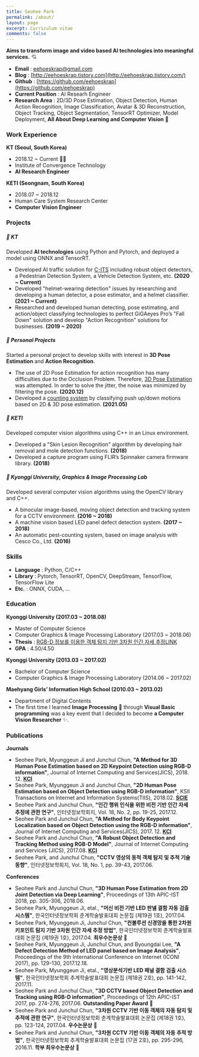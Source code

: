 ```yaml
---
title: Seohee Park
permalink: /about/
layout: page
excerpt: Curriculum vitae
comments: false
---
```


**Aims to transform image and video based AI technologies into meaningful services.** 💘


- **Email** : eehoeskrap@gmail.com
- **Blog** : [http://eehoeskrap.tistory.com](http://eehoeskrap.tistory.com/)
- **Github** : [https://github.com/eehoeskrap](https://github.com/eehoeskrap)
- **Current Position** :  AI Researh Engineer
- **Research Area** : 2D/3D Pose Estimation, Object Detection, Human Action Recognition, Image Classification, Avatar & 3D Reconstruction, Object Tracking, Object Segmentation, TensorRT Optimizer, Model Deployment, **All About Deep Learning and Computer Vision** 💖







### Work Experience
**KT (Seoul, South Korea)** 
- 2018.12 ~ Current 🏃‍♀️
- Institute of Convergence Technology 
- **AI Research Engineer**

**KETI (Seongnam, South Korea)**
- 2018.07 ~ 2018.12
- Human Care System Research Center
- **Computer Vision Engineer**







### Projects
##### 📌 KT
Developed **AI technologies** using Python and Pytorch, and deployed a model using ONNX and TensorRT.
- Developed AI traffic solution for [C-ITS](https://fb.watch/7QwYeD7uM0/) including robust object detectors, a Pedestrian Detection System, a Vehicle Detection System, etc. **(2020 ~ Current)**
- Developed "helmet-wearing detection" issues by researching and developing a human detector, a pose estimator, and a helmet classifier. **(2021 ~ Current)**
- Researched and developed human detecting, pose estimating, and action/object classifying technologies to perfect GiGAeyes Pro’s "Fall Down" solution and develop "Action Recognition" solutions for businesses. **(2019 ~ 2020)**

##### 📌 Personal Projects
Started a personal project to develop skills with interest in **3D Pose Estimation** and **Action Recognition**.
- The use of 2D Pose Estimation for action recognition has many difficulties due to the Occlusion Problem. Therefore, [3D Pose Estimation](https://tv.kakao.com/v/418252402) was attempted. In order to solve the jitter, the noise was minimized by filtering the pose. **(2020.12)**
- Developed a [counting system](https://tv.kakao.com/v/420103143) by classifying push up/down motions based on 2D & 3D pose estimation. **(2021.05)**

##### 📌 KETI
Developed computer vision algorithms using C++ in an Linux environment.
- Developed a "Skin Lesion Recognition" algorithm by developing hair removal and mole detection functions. **(2018)**
- Developed a capture program using FLIR’s Spinnaker camera firmware library. **(2018)**

##### 📌 Kyonggi University, Graphics & Image Processing Lab
Developed several computer vision algorithms using the OpenCV library and C++.
- A binocular image-based, moving object detection and tracking system for a CCTV environment. **(2016 ~ 2018)**
- A machine vision based LED panel defect detection system. **(2017 ~ 2018)**
- An automatic pest-counting system, based on image analysis with Cesco Co., Ltd. **(2016)**







### Skills
- **Language** : Python, C/C++
- **Library** : Pytorch, TensorRT, OpenCV, DeepStream, TensorFlow, TensorFlow Lite
- **Etc.** : ONNX, CUDA, ...







### Education
**Kyonggi University (2017.03 ~ 2018.08)**
- Master of Computer Science
- Computer Graphics & Image Processing Laboratory (2017.03 ~ 2018.06)
- **Thesis** : [RGB-D 정보를 이용한 객체 탐지 기반 3차원 인간 자세 추정LINK](http://www.riss.kr/search/detail/DetailView.do?p_mat_type=be54d9b8bc7cdb09&control_no=6d539fa305155a27ffe0bdc3ef48d419)
- **GPA** : 4.50/4.50

**Kyonggi University (2013.03 ~ 2017.02)**
- Bachelor of Computer Science
- Computer Graphics & Image Processing Laboratory (2014.06 ~ 2017.02)

**Maehyang Girls’ Information High School (2010.03 ~ 2013.02)**
- Department of Digital Contents
- The first time I learned **Image Processing** 💙 through **Visual Basic programming** was a key event that I decided to become **a Computer Vision Researcher** ✨.  







### Publications
**Journals**
- Seohee Park, Myunggeun Ji and Junchul Chun, **"A Method for 3D Human Pose Estimation based on 2D Keypoint Detection using RGB-D information"**, Journal of Internet Computing and Services(JICS), 2018. 12. **[KCI](http://www.jics.or.kr/digital-library/15446)**
- Seohee Park, Myunggeun Ji and Junchul Chun, **"2D Human Pose Estimation based on Object Detection using RGB-D information"**, KSII Transactions on Internet and Information Systems(TIIS), 2018.02. **[SCIE](http://itiis.org/digital-library/21684)**
- Seohee Park and Junchul Chun, **"인간 행위 인식을 위한 비전 기반 인간 자세 추정에 관한 연구"**, 인터넷정보학회지, Vol. 18, No. 2, pp. 19-25, 2017.12.
- Seohee Park and Junchul Chun, **"A Method for Body Keypoint Localization based on Object Detection using the RGB-D information"**, Journal of Internet Computing and Services(JICS), 2017. 12. **[KCI](http://www.jics.or.kr/digital-library/3252)**
- Seohee Park and Junchul Chun, **"A Robust Object Detection and Tracking Method using RGB-D Model"**, Journal of Internet Computing and Services (JICS), 2017.08. **[KCI](http://www.jics.or.kr/digital-library/1312)**
- Seohee Park, and Junchul Chun, **"CCTV 영상의 동적 객체 탐지 및 추적 기술 동향"**, 인터넷정보학회지, Vol. 18, No. 1, pp. 39-43, 2017.06.

**Conferences**
- Seohee Park and Junchul Chun, **"3D Human Pose Estimation from 2D Joint Detection via Deep Learning"**, Proceedings of 13th APIC-IST 2018, pp. 305-306, 2018.06.
- Seohee Park, Myunggeun Ji, etal., **"머신 비전 기반 LED 판넬 결함 자동 검출 시스템"**, 한국인터넷정보학회 춘계학술발표대회 논문집 (제19권 1호), 2017.04.
- Seohee Park, Myunggeun Ji, Junchul Chun, **"컨볼루션 신경망을 통한 2차원 키포인트 탐지 기반 3차원 인간 자세 추정 방법"**, 한국인터넷정보학회 춘계학술발표대회 논문집 (제19권 1호), 2017.04. **최우수논문상** 🎉
- Seohee Park, Myunggeun Ji, Junchul Chun, and Byoungdai Lee, **"A Defect Detection Method of LED panel based on Image Analysis"**, Proceedings of the 9th International Conference on Internet (ICONI 2017), pp. 129-130, 2017.12.18.
- Seohee Park, Myunggeun Ji, etal., **"영상분석기반 LED 패널 결함 검출 시스템"**, 한국인터넷정보학회 추계학술발표대회 논문집 (제18권 2호), pp. 141-142, 2017.11.
- Seohee Park and Junchul Chun, **"3D CCTV based Object Detection and Tracking using RGB-D information"**, Proceedings of 12th APIC-IST 2017, pp. 274-276, 2017.06. **Outstanding Paper Award** 🎉
- Seohee Park and Junchul Chun, **"3차원 CCTV 기반 이동 객체의 자동 탐지 및 추적에 관한 연구"**, 한국인터넷정보학회 춘계학술발표대회 논문집 (제18권 1호), pp. 123-124, 2017.04. **우수논문상** 🎉
- Seohee Park and Junchul Chun, **"3차원 CCTV 기반 이동 객체의 자동 추적 방법"**, 한국인터넷정보학회 추계학술발표대회 논문집 (17권 2호), pp. 295-296, 2016.11. **학부 최우수논문상** 🎉
